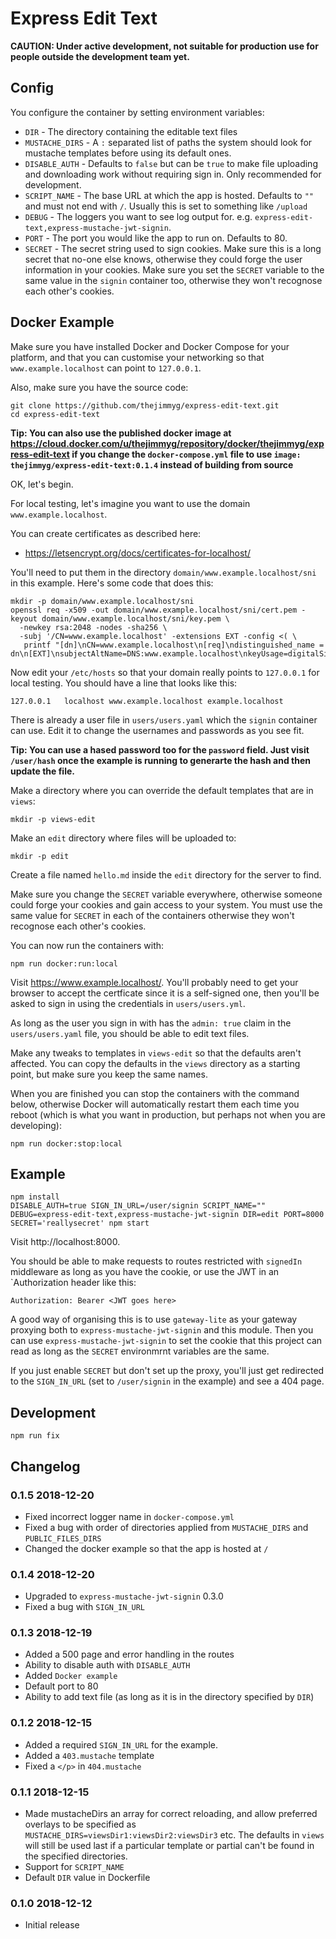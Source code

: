 # Express Edit Text

**CAUTION: Under active development, not suitable for production use for people
outside the development team yet.**


## Config

You configure the container by setting environment variables:

* `DIR` - The directory containing the editable text files
* `MUSTACHE_DIRS` - A `:` separated list of paths the system should look for mustache templates before using its default ones.
* `DISABLE_AUTH` - Defaults to `false` but can be `true` to make file uploading and downloading work without requiring sign in. Only recommended for development.
* `SCRIPT_NAME` - The base URL at which the app is hosted. Defaults to `""` and must not end with `/`. Usually this is set to something like `/upload`
* `DEBUG` - The loggers you want to see log output for. e.g. `express-edit-text,express-mustache-jwt-signin`.
* `PORT` - The port you would like the app to run on. Defaults to 80.
* `SECRET` - The secret string used to sign cookies. Make sure this is a long secret that no-one else knows, otherwise they could forge the user information in your cookies. Make sure you set the `SECRET` variable to the same value in the `signin` container too, otherwise they won't recognose each other's cookies.

## Docker Example

Make sure you have installed Docker and Docker Compose for your platform, and
that you can customise your networking so that `www.example.localhost` can
point to `127.0.0.1`.

Also, make sure you have the source code:

```
git clone https://github.com/thejimmyg/express-edit-text.git
cd express-edit-text
```

**Tip: You can also use the published docker image at https://cloud.docker.com/u/thejimmyg/repository/docker/thejimmyg/express-edit-text if you change the `docker-compose.yml` file to use `image: thejimmyg/express-edit-text:0.1.4` instead of building from source**

OK, let's begin.

For local testing, let's imagine you want to use the domain `www.example.localhost`.

You can create certificates as described here:

* https://letsencrypt.org/docs/certificates-for-localhost/

You'll need to put them in the directory `domain/www.example.localhost/sni` in this example. Here's some code that does this:

```
mkdir -p domain/www.example.localhost/sni
openssl req -x509 -out domain/www.example.localhost/sni/cert.pem -keyout domain/www.example.localhost/sni/key.pem \
  -newkey rsa:2048 -nodes -sha256 \
  -subj '/CN=www.example.localhost' -extensions EXT -config <( \
   printf "[dn]\nCN=www.example.localhost\n[req]\ndistinguished_name = dn\n[EXT]\nsubjectAltName=DNS:www.example.localhost\nkeyUsage=digitalSignature\nextendedKeyUsage=serverAuth")
```

Now edit your `/etc/hosts` so that your domain really points to `127.0.0.1` for local testing. You should have a line that looks like this:

```
127.0.0.1	localhost www.example.localhost example.localhost
```

There is already a user file in `users/users.yaml` which the `signin` container can use. Edit it to change the usernames and passwords as you see fit.

**Tip: You can use a hased password too for the `password` field. Just visit `/user/hash` once the example is running to generarte the hash and then update the file.**

Make a directory where you can override the default templates that are in `views`:

```
mkdir -p views-edit
```

Make an `edit` directory where files will be uploaded to:

```
mkdir -p edit
```

Create a file named `hello.md` inside the `edit` directory for the server to find.

Make sure you change the `SECRET` variable everywhere, otherwise someone could forge your cookies and gain access to your system. You must use the same value for `SECRET` in each of the containers otherwise they won't recognose each other's cookies.

You can now run the containers with:

```
npm run docker:run:local
```

Visit https://www.example.localhost/. You'll probably need to get your browser to accept the certficate since it is a self-signed one, then you'll be asked to sign in using the credentials in `users/users.yml`.

As long as the user you sign in with has the `admin: true` claim in the `users/users.yaml` file, you should be able to edit text files.

Make any tweaks to templates in `views-edit` so that the defaults aren't affected. You can copy the defaults in the `views` directory as a starting point, but make sure you keep the same names.

When you are finished you can stop the containers with the command below, otherwise Docker will automatically restart them each time you reboot (which is what you want in production, but perhaps not when you are developing):

```
npm run docker:stop:local
```



## Example

```
npm install
DISABLE_AUTH=true SIGN_IN_URL=/user/signin SCRIPT_NAME="" DEBUG=express-edit-text,express-mustache-jwt-signin DIR=edit PORT=8000 SECRET='reallysecret' npm start
```

Visit http://localhost:8000.

You should be able to make requests to routes restricted with `signedIn`
middleware as long as you have the cookie, or use the JWT in an `Authorization
header like this:

```
Authorization: Bearer <JWT goes here>
```

A good way of organising this is to use `gateway-lite` as your gateway proxying
both to `express-mustache-jwt-signin` and this module. Then you can use
`express-mustache-jwt-signin` to set the cookie that this project can read as
long as the `SECRET` environmrnt variables are the same.

If you just enable `SECRET` but don't set up the proxy, you'll just get
redirected to the `SIGN_IN_URL` (set to `/user/signin` in the example) and see
a 404 page.

## Development

```
npm run fix
```


## Changelog

### 0.1.5 2018-12-20

* Fixed incorrect logger name in `docker-compose.yml`
* Fixed a bug with order of directories applied from `MUSTACHE_DIRS` and `PUBLIC_FILES_DIRS`
* Changed the docker example so that the app is hosted at `/`

### 0.1.4 2018-12-20

* Upgraded to `express-mustache-jwt-signin` 0.3.0
* Fixed a bug with `SIGN_IN_URL`

### 0.1.3 2018-12-19

* Added a 500 page and error handling in the routes
* Ability to disable auth with `DISABLE_AUTH`
* Added `Docker example`
* Default port to 80
* Ability to add text file (as long as it is in the directory specified by `DIR`)

### 0.1.2 2018-12-15

* Added a required `SIGN_IN_URL` for the example.
* Added a `403.mustache` template
* Fixed a `</p>` in `404.mustache`

### 0.1.1 2018-12-15

* Made mustacheDirs an array for correct reloading, and allow preferred overlays to be specified as `MUSTACHE_DIRS=viewsDir1:viewsDir2:viewsDir3` etc. The defaults in `views` will still be used last if a particular template or partial can't be found in the specified directories.
* Support for `SCRIPT_NAME`
* Default `DIR` value in Dockerfile

### 0.1.0 2018-12-12

* Initial release
